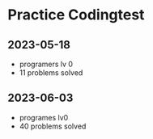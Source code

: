 # Practice Codingtest
## 2023-05-18
* programers lv 0
* 11 problems solved

## 2023-06-03
* programes lv0
* 40 problems solved
